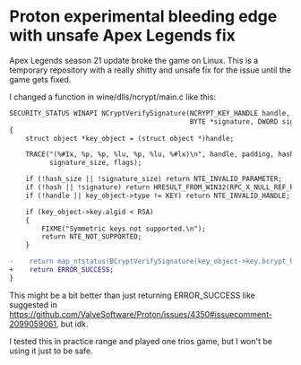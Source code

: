 # Proton experimental bleeding edge with unsafe Apex Legends fix
Apex Legends season 21 update broke the game on Linux. This is a temporary repository with a really shitty and unsafe fix for the issue until the game gets fixed.

I changed a function in wine/dlls/ncrypt/main.c like this:

```diff
SECURITY_STATUS WINAPI NCryptVerifySignature(NCRYPT_KEY_HANDLE handle, void *padding, BYTE *hash, DWORD hash_size,
                                             BYTE *signature, DWORD signature_size, DWORD flags)
{
    struct object *key_object = (struct object *)handle;

    TRACE("(%#Ix, %p, %p, %lu, %p, %lu, %#lx)\n", handle, padding, hash, hash_size, signature,
          signature_size, flags);

    if (!hash_size || !signature_size) return NTE_INVALID_PARAMETER;
    if (!hash || !signature) return HRESULT_FROM_WIN32(RPC_X_NULL_REF_POINTER);
    if (!handle || key_object->type != KEY) return NTE_INVALID_HANDLE;

    if (key_object->key.algid < RSA)
    {
        FIXME("Symmetric keys not supported.\n");
        return NTE_NOT_SUPPORTED;
    }

-    return map_ntstatus(BCryptVerifySignature(key_object->key.bcrypt_key, padding, hash, hash_size, signature, signature_size, flags));
+    return ERROR_SUCCESS;
}
```

This might be a bit better than just returning ERROR_SUCCESS like suggested in https://github.com/ValveSoftware/Proton/issues/4350#issuecomment-2099059061, but idk.

I tested this in practice range and played one trios game, but I won't be using it just to be safe.

